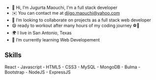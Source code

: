 - 👋 Hi, I’m Jugurta Maouchi, I'm a full stack developer
- ✉️ You can contact me at djigo.maouchi@yahoo.com
- 💞️ I’m looking to collaborate on projects as a full stack web developer
- 😄 ready to workout after many hours of my coding journey ⚽🥊
- 🌍 I live in San Antonio, Texas
- 🌱 I’m currently learning Web Developement 

## Skills
React - Javascript - HTML5 - CSS3 - MySQL - MongoDB - Bulma - Bootstrap - NodeJS - ExpressJS


<!---
Jmaouchi/Jmaouchi is a ✨ special ✨ repository because its `README.md` (this file) appears on your GitHub profile.
You can click the Preview link to take a look at your changes.
--->
